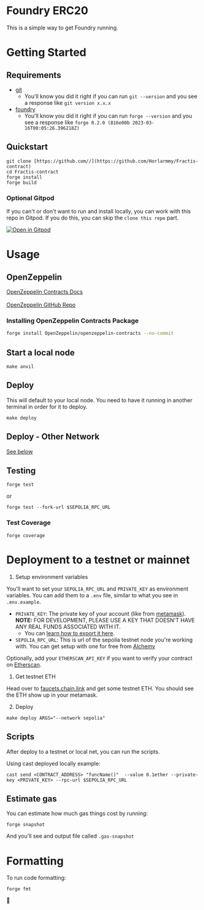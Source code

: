 # Foundry ERC20

This is a simple way to get Foundry running.

# Getting Started

## Requirements

- [git](https://git-scm.com/book/en/v2/Getting-Started-Installing-Git)
  - You'll know you did it right if you can run `git --version` and you see a response like `git version x.x.x`
- [foundry](https://getfoundry.sh/)
  - You'll know you did it right if you can run `forge --version` and you see a response like `forge 0.2.0 (816e00b 2023-03-16T00:05:26.396218Z)`


## Quickstart

```
git clone [https://github.com//](https://github.com/Horlarmmy/Fractis-contract)
cd Fractis-contract
forge install 
forge build
```

### Optional Gitpod

If you can't or don't want to run and install locally, you can work with this repo in Gitpod. If you do this, you can skip the `clone this repo` part.

[![Open in Gitpod](https://gitpod.io/button/open-in-gitpod.svg)](https://github.com/Horlarmmy/Fractis-contract)

# Usage

## OpenZeppelin

[OpenZeppelin Contracts Docs](https://docs.openzeppelin.com/contracts/4.x/)
<br><br>
[OpenZeppelin GitHub Repo](https://github.com/OpenZeppelin/openzeppelin-contracts)
<br>

### Installing OpenZeppelin Contracts Package

```bash
forge install OpenZeppelin/openzeppelin-contracts --no-commit
```

## Start a local node

```
make anvil
```

## Deploy

This will default to your local node. You need to have it running in another terminal in order for it to deploy.

```
make deploy
```

## Deploy - Other Network

[See below](#deployment-to-a-testnet-or-mainnet)

## Testing

```
forge test
```

or 

```
forge test --fork-url $SEPOLIA_RPC_URL
```

### Test Coverage

```
forge coverage
```


# Deployment to a testnet or mainnet

1. Setup environment variables

You'll want to set your `SEPOLIA_RPC_URL` and `PRIVATE_KEY` as environment variables. You can add them to a `.env` file, similar to what you see in `.env.example`.

- `PRIVATE_KEY`: The private key of your account (like from [metamask](https://metamask.io/)). **NOTE:** FOR DEVELOPMENT, PLEASE USE A KEY THAT DOESN'T HAVE ANY REAL FUNDS ASSOCIATED WITH IT.
  - You can [learn how to export it here](https://metamask.zendesk.com/hc/en-us/articles/360015289632-How-to-Export-an-Account-Private-Key).
- `SEPOLIA_RPC_URL`: This is url of the sepolia testnet node you're working with. You can get setup with one for free from [Alchemy](https://alchemy.com/?a=673c802981)

Optionally, add your `ETHERSCAN_API_KEY` if you want to verify your contract on [Etherscan](https://etherscan.io/).

1. Get testnet ETH

Head over to [faucets.chain.link](https://faucets.chain.link/) and get some testnet ETH. You should see the ETH show up in your metamask.

2. Deploy

```
make deploy ARGS="--network sepolia"
```


## Scripts

After deploy to a testnet or local net, you can run the scripts. 

Using cast deployed locally example: 

```
cast send <CONTRACT_ADDRESS> "funcName()"  --value 0.1ether --private-key <PRIVATE_KEY> --rpc-url $SEPOLIA_RPC_URL
```

## Estimate gas

You can estimate how much gas things cost by running:

```
forge snapshot
```

And you'll see and output file called `.gas-snapshot`


# Formatting


To run code formatting:
```
forge fmt
```

💙
